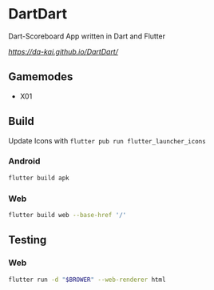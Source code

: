 # DartDart
Dart-Scoreboard App written in Dart and Flutter

*https://da-kai.github.io/DartDart/*

## Gamemodes

- X01

## Build

Update Icons with `flutter pub run flutter_launcher_icons`

### Android
```bash
flutter build apk 
```

### Web
```bash
flutter build web --base-href '/'
```

## Testing

### Web
```bash
flutter run -d "$BROWER" --web-renderer html
```